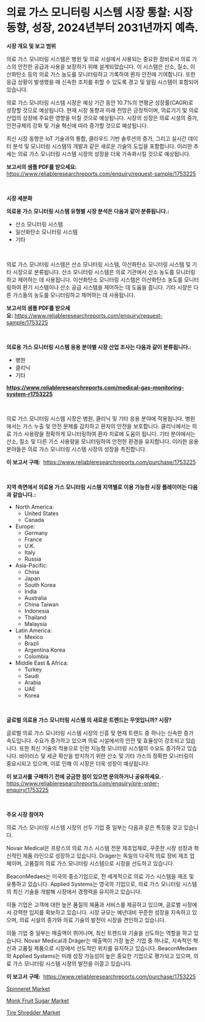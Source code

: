 <p><h1>의료 가스 모니터링 시스템 시장 통찰: 시장 동향, 성장, 2024년부터 2031년까지 예측.</h1></p><p><strong>시장 개요 및 보고 범위</strong></p>
<p><p>의료 가스 모니터링 시스템은 병원 및 의료 시설에서 사용되는 중요한 장비로서 의료 가스의 안전한 공급과 사용을 보장하기 위해 설계되었습니다. 이 시스템은 산소, 질소, 이산화탄소 등의 의료 가스 농도를 모니터링하고 기록하여 환자 안전에 기여합니다. 또한 응급 상황이 발생했을 때 신속한 조치를 취할 수 있도록 경고 및 알림 시스템이 포함되어 있습니다.</p><p>의료 가스 모니터링 시스템 시장은 예상 기간 동안 10.7%의 연평균 성장률(CAGR)로 성장할 것으로 예상됩니다. 현재 시장 동향과 미래 전망은 긍정적이며, 의료기기 및 의료산업의 성장에 주요한 영향을 미칠 것으로 예상됩니다. 시장의 성장은 의료 시설의 증가, 안전규제의 강화 및 기술 혁신에 따라 증가할 것으로 예상됩니다.</p><p>최신 시장 동향은 IoT 기술과의 통합, 클라우드 기반 솔루션의 증가, 그리고 실시간 데이터 분석 및 모니터링 시스템의 개발과 같은 새로운 기술의 도입을 포함합니다. 이러한 추세는 의료 가스 모니터링 시스템 시장의 성장을 더욱 가속화시킬 것으로 예상됩니다.</p></p>
<p><strong>보고서의 샘플 PDF를 받으세요:</strong> <a href="https://www.reliableresearchreports.com/enquiry/request-sample/1753225">https://www.reliableresearchreports.com/enquiry/request-sample/1753225</a></p>
<p>&nbsp;</p>
<p><strong>시장 세분화</strong></p>
<p><strong>의료용 가스 모니터링 시스템 유형별 시장 분석은 다음과 같이 분류됩니다.:</strong></p>
<p><ul><li>산소 모니터링 시스템</li><li>일산화탄소 모니터링 시스템</li><li>기타</li></ul></p>
<p>&nbsp;</p>
<p><p>의료 가스 모니터링 시스템은 산소 모니터링 시스템, 이산화탄소 모니터링 시스템 및 기타 시장으로 분류됩니다. 산소 모니터링 시스템은 의료 기관에서 산소 농도를 모니터링하고 제어하는 데 사용됩니다. 이산화탄소 모니터링 시스템은 이산화탄소 농도를 모니터링하여 환기 시스템이나 산소 공급 시스템을 제어하는 데 도움을 줍니다. 기타 시장은 다른 가스들의 농도를 모니터링하고 제어하는 데 사용됩니다.</p></p>
<p><strong>보고서의 샘플 PDF를 받으세요:</strong>&nbsp;<a href="https://www.reliableresearchreports.com/enquiry/request-sample/1753225">https://www.reliableresearchreports.com/enquiry/request-sample/1753225</a></p>
<p>&nbsp;</p>
<p><strong> 의료용 가스 모니터링 시스템 응용 분야별 시장 산업 조사는 다음과 같이 분류됩니다.:</strong></p>
<p><ul><li>병원</li><li>클리닉</li><li>기타</li></ul></p>
<p><strong><a href="https://www.reliableresearchreports.com/medical-gas-monitoring-system-r1753225">https://www.reliableresearchreports.com/medical-gas-monitoring-system-r1753225</a></strong></p>
<p>&nbsp;</p>
<p><p>의료 가스 모니터링 시스템 시장은 병원, 클리닉 및 기타 응용 분야에 적용됩니다. 병원에서는 가스 누출 및 안전 문제를 감지하고 환자의 안전을 보호합니다. 클리닉에서는 의료 가스 사용량을 정확하게 모니터링하여 환자 치료에 도움이 됩니다. 기타 분야에서는 산소, 질소 및 다른 가스 사용량을 모니터링하여 안전한 환경을 유지합니다. 이러한 응용 분야들은 의료 가스 모니터링 시스템 시장의 성장을 촉진합니다.</p></p>
<p><strong>이 보고서 구매:</strong>&nbsp; <a href="https://www.reliableresearchreports.com/purchase/1753225">https://www.reliableresearchreports.com/purchase/1753225</a></p>
<p>&nbsp;</p>
<p><strong>지역 측면에서 의료용 가스 모니터링 시스템 지역별로 이용 가능한 시장 플레이어는 다음과 같습니다.:</strong></p>
<p><ul>
    <li>
        North America:
        <ul>
            <li>United States</li>
            <li>Canada</li>
        </ul>
    </li>
    <li>
        Europe:
        <ul>
            <li>Germany</li>
            <li>France</li>
            <li>U.K.</li>
            <li>Italy</li>
            <li>Russia</li>
        </ul>
    </li>
    <li>
        Asia-Pacific:
        <ul>
            <li>China</li>
            <li>Japan</li>
            <li>South Korea</li>
            <li>India</li>
            <li>Australia</li>
            <li>China Taiwan</li>
            <li>Indonesia</li>
            <li>Thailand</li>
            <li>Malaysia</li>
        </ul>
    </li>
    <li>
        Latin America:
        <ul>
            <li>Mexico</li>
            <li>Brazil</li>
            <li>Argentina Korea</li>
            <li>Colombia</li>
        </ul>
    </li>
    <li>
        Middle East & Africa:
        <ul>
            <li>Turkey</li>
            <li>Saudi</li>
            <li>Arabia</li>
            <li>UAE</li>
            <li>Korea</li>
        </ul>
    </li>
    </ul></p>
<p>&nbsp;</p>
<p><strong>글로벌 의료용 가스 모니터링 시스템 의 새로운 트렌드는 무엇입니까? 시장?</strong></p>
<p><p>글로벌 의료 가스 모니터링 시스템 시장의 신흥 및 현재 트렌드 중 하나는 신속한 증가 속도입니다. 수요가 증가하고 있으며 의료 시설에서의 안전 및 효율성이 강조되고 있습니다. 또한 최신 기술의 적용으로 인한 지능형 모니터링 시스템의 수요도 증가하고 있습니다. 바이러스 및 세균 확산을 방지하기 위한 산소 및 기타 가스의 정확한 모니터링이 중요시되고 있으며, 이로 인해 이 시장은 더욱 성장이 예상됩니다.</p></p>
<p><strong>이 보고서를 구매하기 전에 궁금한 점이 있으면 문의하거나 공유하세요.</strong>- <a href="https://www.reliableresearchreports.com/enquiry/pre-order-enquiry/1753225">https://www.reliableresearchreports.com/enquiry/pre-order-enquiry/1753225</a></p>
<p>&nbsp;</p>
<p><strong>주요 시장 참여자</strong></p>
<p><p>의료 가스 모니터링 시스템 시장의 선두 기업 중 일부는 다음과 같은 특징을 갖고 있습니다.</p><p>Novair Medical은 프랑스의 의료 가스 시스템 전문 제조업체로, 꾸준한 시장 성장과 혁신적인 제품 라인으로 성장하고 있습니다. Dräger는 독일의 다국적 의료 장비 제조 업체이며, 고품질의 의료 가스 모니터링 시스템으로 시장을 선도하고 있습니다.</p><p>BeaconMedaes는 미국의 중소기업으로, 전 세계적으로 의료 가스 시스템을 제조 및 유통하고 있습니다. Applied Systems는 영국의 기업으로, 의료 가스 모니터링 시스템의 최신 기술을 개발해 시장에서 경쟁력을 유지하고 있습니다.</p><p>이들 기업은 고객에 대한 높은 품질의 제품과 서비스를 제공하고 있으며, 글로벌 시장에서 강력한 입지를 확보하고 있습니다. 시장 규모는 예년대비 꾸준한 성장을 지속하고 있으며, 의료 시설의 증가와 의료 기술의 발전이 시장을 견인하고 있습니다.</p><p>이들 기업 중 일부는 매출액이 뛰어나며, 최신 트렌드와 기술을 선도하는 역할을 하고 있습니다. Novair Medical과 Dräger는 매출액이 가장 높은 기업 중 하나로, 지속적인 혁신과 고품질 제품으로 시장에서 선도적인 위치를 유지하고 있습니다. BeaconMedaes와 Applied Systems는 미래 성장 가능성이 높은 중요한 기업으로 평가되고 있으며, 의료 가스 모니터링 시스템 시장의 발전을 이끌고 있습니다.</p></p>
<p><strong>이 보고서 구매:</strong>&nbsp;&nbsp;<a href="https://www.reliableresearchreports.com/purchase/1753225">https://www.reliableresearchreports.com/purchase/1753225</a></p>
<p><p><a href="https://github.com/seekum/Market-Research-Report-List-2/blob/main/spinneret-market.md">Spinneret Market</a></p><p><a href="https://iodized-pantydraco-05c.notion.site/Monk-Fruit-Sugar-Market-Outlook-Industry-Overview-and-Forecast-2024-to-2031-c0fc01b91e9f4d7d80ebc0c0fd554114">Monk Fruit Sugar Market</a></p><p><a href="https://github.com/nancykennedykellievqfqt2/Market-Research-Report-List-2/blob/main/tire-shredder-market.md">Tire Shredder Market</a></p></p>